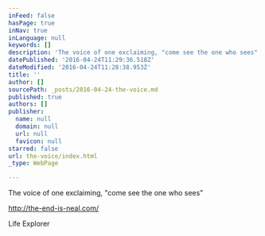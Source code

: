```yaml
---
inFeed: false
hasPage: true
inNav: true
inLanguage: null
keywords: []
description: 'The voice of one exclaiming, "come see the one who sees"'
datePublished: '2016-04-24T11:29:36.518Z'
dateModified: '2016-04-24T11:28:38.953Z'
title: ''
author: []
sourcePath: _posts/2016-04-24-the-voice.md
published: true
authors: []
publisher:
  name: null
  domain: null
  url: null
  favicon: null
starred: false
url: the-voice/index.html
_type: WebPage

---
```

The voice of one exclaiming, "come see the one who sees"

http://the-end-is-neal.com/

Life Explorer